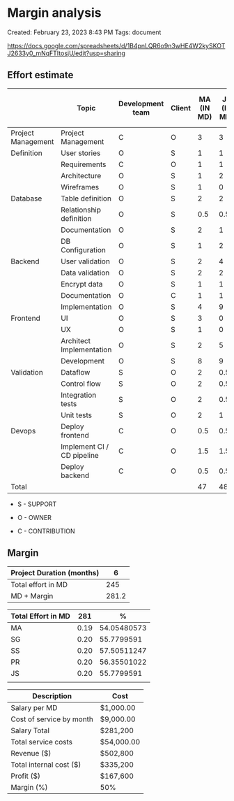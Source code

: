 # Margin analysis

Created: February 23, 2023 8:43 PM
Tags: document

https://docs.google.com/spreadsheets/d/1B4pnLQR6o9n3wHE4W2kySKOTJ2633y0_mNqFTItosjU/edit?usp=sharing

## Effort estimate

|                    | Topic                      | Development team | Client | MA (IN MD) | JS (IN MD) | PR JS (IN MD) | SG (IN MD) | SS (IN MD) | Total | With 20% Protection Margin |
| ------------------ | -------------------------- | ---------------- | ------ | ---------- | ---------- | ------------- | ---------- | ---------- | ----- | -------------------------- |
| Project Management | Project Management         | C                | O      | 3          | 3          | 3             | 3          | 3          | 15    | 15                         |
| Definition         | User stories               | O                | S      | 1          | 1          | 1             | 1          | 1          | 5     | 6                          |
|                    | Requirements               | C                | O      | 1          | 1          | 1             | 1          | 1          | 5     | 5                          |
|                    | Architecture               | O                | S      | 1          | 2          | 1             | 3          | 1          | 8     | 9.6                        |
|                    | Wireframes                 | O                | S      | 1          | 0          | 1             | 1          | 1          | 4     | 4.8                        |
| Database           | Table definition           | O                | S      | 2          | 2          | 2             | 2          | 2          | 10    | 12                         |
|                    | Relationship definition    | O                | S      | 0.5        | 0.5        | 0.5           | 0.5        | 0.5        | 2.5   | 3                          |
|                    | Documentation              | O                | S      | 2          | 1          | 0             | 1          | 3          | 7     | 8.4                        |
|                    | DB Configuration           | O                | S      | 1          | 2          | 2             | 2          | 1          | 8     | 9.6                        |
| Backend            | User validation            | O                | S      | 2          | 4          | 4             | 2          | 2          | 14    | 16.8                       |
|                    | Data validation            | O                | S      | 2          | 2          | 2             | 2          | 2          | 10    | 12                         |
|                    | Encrypt data               | O                | S      | 1          | 1          | 1             | 1          | 1          | 5     | 6                          |
|                    | Documentation              | O                | C      | 1          | 1          | 1             | 1          | 4          | 8     | 9.6                        |
|                    | Implementation             | O                | S      | 4          | 9          | 9             | 5          | 3          | 30    | 36                         |
| Frontend           | UI                         | O                | S      | 3          | 0          | 2             | 3          | 3          | 11    | 13.2                       |
|                    | UX                         | O                | S      | 1          | 0          | 2             | 1          | 3          | 7     | 8.4                        |
|                    | Architect Implementation   | O                | S      | 2          | 5          | 1             | 3          | 2          | 13    | 15.6                       |
|                    | Development                | O                | S      | 8          | 9          | 8             | 8          | 8          | 41    | 49.2                       |
| Validation         | Dataflow                   | S                | O      | 2          | 0.5        | 1.5           | 1.5        | 1.5        | 7     | 7                          |
|                    | Control flow               | S                | O      | 2          | 0.5        | 1.5           | 1.5        | 1.5        | 7     | 7                          |
|                    | Integration tests          | S                | O      | 2          | 0.5        | 1.5           | 2          | 1.5        | 7.5   | 7.5                        |
|                    | Unit tests                 | S                | O      | 2          | 1          | 1.5           | 1          | 1.5        | 7     | 7                          |
| Devops             | Deploy frontend            | C                | O      | 0.5        | 0.5        | 0.5           | 0.5        | 0.5        | 2.5   | 2.5                        |
|                    | Implement CI / CD pipeline | C                | O      | 1.5        | 1.5        | 1.5           | 1.5        | 1.5        | 7.5   | 7.5                        |
|                    | Deploy backend             | C                | O      | 0.5        | 0.5        | 0.5           | 0.5        | 0.5        | 2.5   | 2.5                        |
| Total              |                            |                  |        | 47         | 48.5       | 50            | 49         | 50         | 244.5 | 281.2                      |

- S - SUPPORT

- O - OWNER

- C - CONTRIBUTION

## Margin

| Project Duration (months) | 6     |
| ------------------------- | ----- |
| Total effort in MD        | 245   |
| MD + Margin               | 281.2 |

| Total Effort in MD | 281  | %           |
| ------------------ | ---- | ----------- |
| MA                 | 0.19 | 54.05480573 |
| SG                 | 0.20 | 55.7799591  |
| SS                 | 0.20 | 57.50511247 |
| PR                 | 0.20 | 56.35501022 |
| JS                 | 0.20 | 55.7799591  |
|                    |      |             |

| Description              | Cost       |
| ------------------------ | ---------- |
| Salary per MD            | $1,000.00  |
| Cost of service by month | $9,000.00  |
| Salary Total             | $281,200   |
| Total service costs      | $54,000.00 |
| Revenue ($)              | $502,800   |
| Total internal cost ($)  | $335,200   |
| Profit ($)               | $167,600   |
| Margin (%)               | 50%        |
